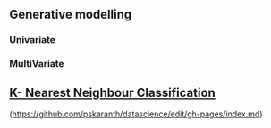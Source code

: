 
## Generative modelling
### Univariate
### MultiVariate

## [K- Nearest Neighbour Classification](https://github.com/pskaranth/datascience/edit/gh-pages/KNN.md)
(https://github.com/pskaranth/datascience/edit/gh-pages/index.md)

